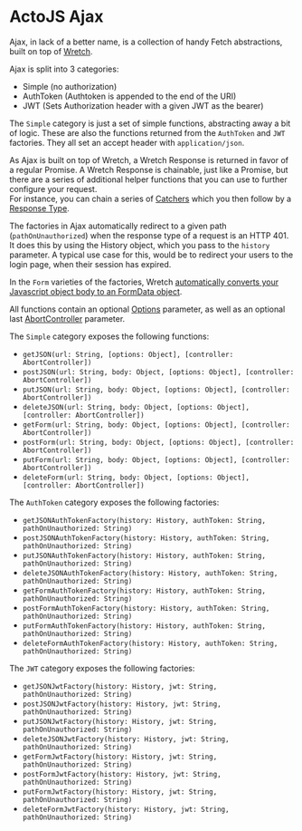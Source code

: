 # ActoJS Ajax
Ajax, in lack of a better name, is a collection of handy Fetch abstractions, built on top of [Wretch](https://github.com/elbywan/wretch).  

Ajax is split into 3 categories:  
* Simple (no authorization)  
* AuthToken (Authtoken is appended to the end of the URI)  
* JWT (Sets Authorization header with a given JWT as the bearer)  

The `Simple` category is just a set of simple functions, abstracting away a bit of logic. 
These are also the functions returned from the `AuthToken` and `JWT` factories.
They all set an accept header with `application/json`.

As Ajax is built on top of Wretch, a Wretch Response is returned in favor of a regular Promise. 
A Wretch Response is chainable, just like a Promise, but there are a series of additional helper functions that you can use to further configure your request.  
For instance, you can chain a series of [Catchers](https://github.com/elbywan/wretch#catchers) which you then follow by a [Response Type](https://github.com/elbywan/wretch#response-types).  

The factories in Ajax automatically redirect to a given path (`pathOnUnauthorized`) when the response type of a request is an HTTP 401.
It does this by using the History object, which you pass to the `history` parameter. A typical use case for this, would be to redirect your users to the login page, when their session has expired.

In the `Form` varieties of the factories, Wretch [automatically converts your Javascript object body to an FormData object](https://github.com/elbywan/wretch#formdataformobject-object).

All functions contain an optional [Options](https://github.com/elbywan/wretch#optionsoptions-object-mixin-boolean--true) parameter, as well as an optional last [AbortController](https://developer.mozilla.org/en-US/docs/Web/API/AbortController) parameter.

The `Simple` category exposes the following functions:  
* `getJSON(url: String, [options: Object], [controller: AbortController])`  
* `postJSON(url: String, body: Object, [options: Object], [controller: AbortController])`  
* `putJSON(url: String, body: Object, [options: Object], [controller: AbortController])`  
* `deleteJSON(url: String, body: Object, [options: Object], [controller: AbortController])`  
* `getForm(url: String, body: Object, [options: Object], [controller: AbortController])`  
* `postForm(url: String, body: Object, [options: Object], [controller: AbortController])`  
* `putForm(url: String, body: Object, [options: Object], [controller: AbortController])`  
* `deleteForm(url: String, body: Object, [options: Object], [controller: AbortController])`  

The `AuthToken` category exposes the following factories:  
* `getJSONAuthTokenFactory(history: History, authToken: String, pathOnUnauthorized: String)`  
* `postJSONAuthTokenFactory(history: History, authToken: String, pathOnUnauthorized: String)`  
* `putJSONAuthTokenFactory(history: History, authToken: String, pathOnUnauthorized: String)`  
* `deleteJSONAuthTokenFactory(history: History, authToken: String, pathOnUnauthorized: String)`  
* `getFormAuthTokenFactory(history: History, authToken: String, pathOnUnauthorized: String)`  
* `postFormAuthTokenFactory(history: History, authToken: String, pathOnUnauthorized: String)`  
* `putFormAuthTokenFactory(history: History, authToken: String, pathOnUnauthorized: String)`  
* `deleteFormAuthTokenFactory(history: History, authToken: String, pathOnUnauthorized: String)`  

The `JWT` category exposes the following factories:  
* `getJSONJwtFactory(history: History, jwt: String, pathOnUnauthorized: String)`  
* `postJSONJwtFactory(history: History, jwt: String, pathOnUnauthorized: String)`  
* `putJSONJwtFactory(history: History, jwt: String, pathOnUnauthorized: String)`  
* `deleteJSONJwtFactory(history: History, jwt: String, pathOnUnauthorized: String)`  
* `getFormJwtFactory(history: History, jwt: String, pathOnUnauthorized: String)`  
* `postFormJwtFactory(history: History, jwt: String, pathOnUnauthorized: String)`  
* `putFormJwtFactory(history: History, jwt: String, pathOnUnauthorized: String)`  
* `deleteFormJwtFactory(history: History, jwt: String, pathOnUnauthorized: String)`  
